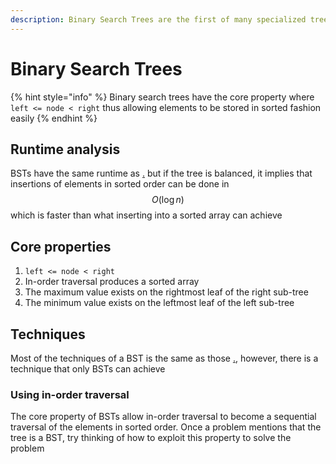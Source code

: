 ```yaml
---
description: Binary Search Trees are the first of many specialized trees
---
```


# Binary Search Trees

{% hint style="info" %}
Binary search trees have the core property where `left <= node < right` thus allowing elements to be stored in sorted fashion easily
{% endhint %}

## Runtime analysis

BSTs have the same runtime as [.](./ "mention") but if the tree is balanced, it implies that insertions of elements in sorted order can be done in $$O(\log n)$$ which is faster than what inserting into a sorted array can achieve

## Core properties

1. `left <= node < right`
2. In-order traversal produces a sorted array
3. The maximum value exists on the rightmost leaf of the right sub-tree
4. The minimum value exists on the leftmost leaf of the left sub-tree

## Techniques

Most of the techniques of a BST is the same as those [.](./ "mention"), however, there is a technique that only BSTs can achieve

### Using in-order traversal

The core property of BSTs allow in-order traversal to become a sequential traversal of the elements in sorted order. Once a problem mentions that the tree is a BST, try thinking of how to exploit this property to solve the problem
